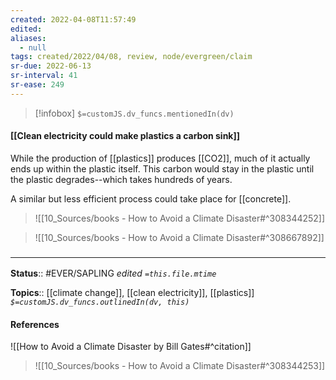 ```yaml
---
created: 2022-04-08T11:57:49 
edited: 
aliases:
  - null
tags: created/2022/04/08, review, node/evergreen/claim
sr-due: 2022-06-13
sr-interval: 41
sr-ease: 249
---
```

> [!infobox]
`$=customJS.dv_funcs.mentionedIn(dv)`

#### [[Clean electricity could make plastics a carbon sink]]

While the production of [[plastics]] produces [[CO2]],
much of it actually ends up within the plastic itself. 
This carbon would stay in the plastic until the plastic degrades--which takes hundreds of years.

A similar but less efficient process could take place for [[concrete]].

> ![[10_Sources/books - How to Avoid a Climate Disaster#^308344252]]

> ![[10_Sources/books - How to Avoid a Climate Disaster#^308667892]]


### <hr class="footnote"/>

**Status**:: #EVER/SAPLING 
*edited `=this.file.mtime`*

**Topics**:: [[climate change]], [[clean electricity]], [[plastics]]
*`$=customJS.dv_funcs.outlinedIn(dv, this)`*

#### References

![[How to Avoid a Climate Disaster by Bill Gates#^citation]]

> ![[10_Sources/books - How to Avoid a Climate Disaster#^308344253]]

